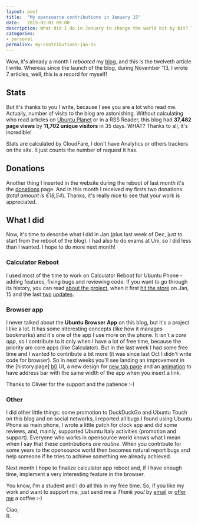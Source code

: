 ```yaml
---
layout: post
title:  "My opensource contributions in January 15"
date:   2015-02-01 09:00
description: What did I do in January to change the world bit by bit? Take a look!
categories:
- personal
permalink: my-contributions-jan-15
---
```


Wow, it's already a month I *rebooted* my [blog][reboot], and this is the
twelveth article I write. Whereas since the launch of the blog, during November
'13, I wrote 7 articles, well, this is a record for myself!


## Stats

But it's thanks to you I write, because I see you are a lot who read me.
Actually, number of visits to the blog are astonishing. Without calculating who
read articles on [Ubuntu Planet][planet] or in a RSS Reader, this blog had
**37,482 page views** by **11,702 unique visitors** in 35 days. WHAT? Thanks to
all, it's incredible!

Stats are calculated by CloudFare, I don't have Analytics or others trackers on
the site. It just counts the number of request it has.

## Donations

Another thing I inserted in the website during the reboot of last month it's the
[donations][donation] page. And in this month I received my firsts two donations
(*total amount is €18,54*). Thanks, it's really nice to see that your work is
appreciated.

## What I did

Now, it's time to describe what I did in Jan (plus last week of Dec, just to
start from the reboot of the blog). I had also to do exams at Uni, so I did less
than I wanted. I hope to do more next month!

### Calculator Reboot

I used most of the time to work on Calculator Reboot for Ubuntu Phone - adding
features, fixing bugs and reviewing code. If you want to go through its history,
you can read [about the project][c0], when it first [hit the store][c1] on Jan,
15 and the last [two][c2] [updates][c3].

### Browser app

I never talked about the **Ubuntu Browser App** on this blog, but it's a project
I like a lot. It has some interesting concepts (like how it manages bookmarks)
and it's one of the app I use more on the phone. It isn't a *core app*, so I
contribute to it only when I have a lot of free time, because the priority are
core apps (like Calculator). But in the last week I had some free time and I
wanted to contribute a bit more (it was since last Oct I didn't write code for
browser). So in next weeks you'll see landing an improvement in the [history page]
[b0] UI, a new design for [new tab page][b1] and an [animation][b2] to have
address bar with the same width of the app when you insert a link.

Thanks to Olivier for the support and the patience :-)

### Other

I did other little things: some promotion to DuckDuckGo and Ubuntu Touch on this
blog and on social networks, I reported all bugs I found using Ubuntu Phone as
main phone, I wrote a little patch for clock app and did some reviews, and,
mainly, supported Ubuntu Italy activities (promotion and support). Everyone who
works in opensource world knows what I mean when I say that these contributions
*are routine*. When you contribute for some years to the opensource world then
becomes natural report bugs and help someone if he tries to achieve something we
already achieved.

Next month I hope to finalize calculator app reboot and, if I have enough time,
implement a very interesting feature in the browser.

You know, I'm a student and I do all this in my free time. So, if you like my
work and want to support me, just send me a *Thank you!* by
[email](mailto:riccardo@rpadovani.com) or [offer me][donation] a coffee :-)

Ciao,<br/>
R.

[reboot]: http://rpadovani.com/new-blog/
[planet]: http://planet.ubuntu.com
[donation]: http://rpadovani.com/donations/
[c0]: http://rpadovani.com/ubuntu-calculator-app-reboot/
[c1]: http://rpadovani.com/ubuntu-calculator-app-reboot-store/
[c2]: http://rpadovani.com/calculator-reboot-translations/
[c3]: http://rpadovani.com/calculator-reboot-favourite/
[b0]: https://code.launchpad.net/~rpadovani/webbrowser-app/fixBookmarkDesign
[b1]: https://code.launchpad.net/~rpadovani/webbrowser-app/newTabRefactoring
[b2]: https://code.launchpad.net/~rpadovani/webbrowser-app/addressBarFullWidth
